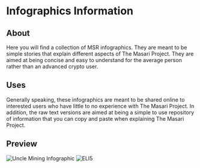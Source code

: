 # Infographics Information

## About

Here you will find a collection of MSR infographics. They are meant to be simple stories that explain different aspects of The Masari Project.
They are aimed at being concise and easy to understand for the average person rather than an advanced crypto user.

## Uses 

Generally speaking, these infographics are meant to be shared online to interested users who have little to no experience with The Masari Project. 
In addition, the raw text versions are aimed at being a simple to use repository of information that you can copy and paste when explaining
The Masari Project. 

## Preview
![Uncle Mining Infographic](https://github.com/masari-project/Masari-Marketing/blob/master/Infographics/MSR_Uncle_Mining_Infographic.png)
![ELI5](https://github.com/masari-project/Masari-Marketing/blob/master/Infographics/MasariELI5_3.2.png)
&nbsp;
